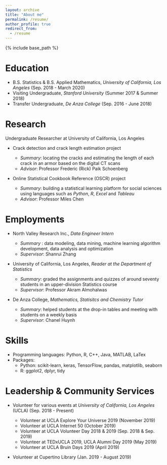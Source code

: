 ```yaml
---
layout: archive
title: "About me"
permalink: /resume/
author_profile: true
redirect_from:
  - /resume
---
```


{% include base_path %}

Education
======
* B.S. Statistics & B.S. Applied Mathematics, *University of California, Los Angeles* (Sep. 2018 - March 2020)
* Visiting Undergraduate, *Stanford University* (Summer 2017 & Summer 2018)
* Transfer Undergraduate, *De Anza College* (Sep. 2016 - June 2018)

Research
======
Undergraduate Researcher at University of California, Los Angeles

* Crack detection and crack length estimation project
  * *Summary*: locating the cracks and estimating the length of each crack in an armor based on the digital CT scans
  * *Advisor*: Professor Frederic (Rick) Paik Schoenberg
  
* Online Statistical Cookbook Reference (OSCR) project 
  * *Summary*: building a statistical learning platform for social sciences using languages such as *Python*, *R*, *Excel* and *Tableau*
  * *Advisor*: Professor Miles Chen
  
Employments
======
* North Valley Research Inc., *Data Engineer Intern*
  * *Summary* : data modeling, data mining, machine learning algorithm development, data analysis and optimization
  * *Supervisor*: Shanrui Zhang

* University of California, Los Angeles, *Reader at the Department of Statistics*
  * *Summary*: graded the assignments and quizzes of around seventy students in an upper-division Statistics course
  * *Supervisor*: Professor Akram Almohalwas
  
 * De Anza College, *Mathematics, Statisitcs and Chemistry Tutor*
    * *Summary*: helped students at the drop-in tables and meeting with students on a weekly basis
    * *Supervisor*: Chanel Huynh 
  
Skills
======
* Programming languages: Python, R, C++, Java, MATLAB, LaTex
* Packages: 
  * Python: scikit-learn, keras, TensorFlow, pandas, matplotlib, seaborn
  * R: ggplot2, dplyr, tidy
  
Leadership & Community Services
======

* Volunteer for various events at *University of California, Los Angeles* (UCLA) (Sep. 2018 - Present)

  * Volunteer at UCLA Explore Your Universe 2019 (November 2019)
  * Volunteer at UCLA Internet 50 (October 2019)
  * Volunteer at UCLA Volunteer Day 2018 & 2019 (Sep. 2018 & Sep. 2019)
  * Volunteer at TEDxUCLA 2019, UCLA Alumni Day 2019 (May 2019)
  * Volunteer at UCLA Bruin Days 2019 (April 2019)
  
* Volunteer at Cupertino Library (Jan. 2019 - August 2019)
 
